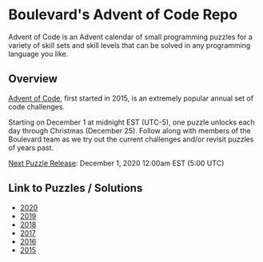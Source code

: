 # Boulevard's Advent of Code Repo
Advent of Code is an Advent calendar of small programming puzzles for a variety of skill sets and skill levels that can be solved in any programming language you like.

## Overview
[Advent of Code](https://adventofcode.com/), first started in 2015, is an extremely popular annual set of code challenges. 

Starting on December 1 at midnight EST (UTC-5), one puzzle unlocks each day through Christmas (December 25). Follow along with members of the Boulevard team as we try out the current challenges and/or revisit puzzles of years past.

<u>Next Puzzle Release</u>: December 1, 2020 12:00am EST (5:00 UTC)

## Link to Puzzles / Solutions
* [2020](https://github.com/boulevardcg/advent-of-code/blob/master/2020)
* [2019](https://github.com/boulevardcg/advent-of-code/blob/master/2019)
* [2018](https://github.com/boulevardcg/advent-of-code/blob/master/2018)
* [2017](https://github.com/boulevardcg/advent-of-code/blob/master/2017)
* [2016](https://github.com/boulevardcg/advent-of-code/blob/master/2016)
* [2015](https://github.com/boulevardcg/advent-of-code/blob/master/2015)
